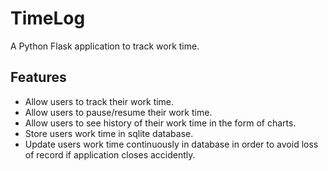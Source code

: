 # TimeLog

A Python Flask application to track work time.

## Features

* Allow users to track their work time.
* Allow users to pause/resume their work time.
* Allow users to see history of their work time in the form of charts.
* Store users work time in sqlite database.
* Update users work time continuously in database in order to avoid loss of record if application closes accidently.